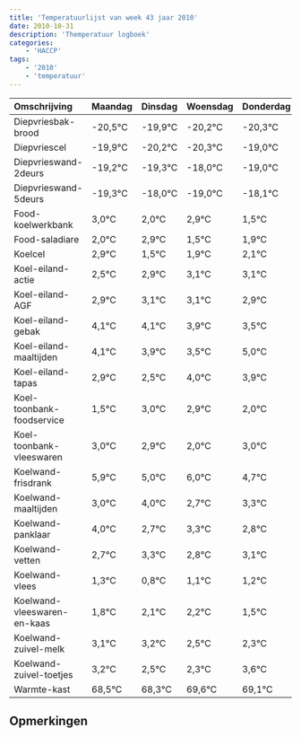```yaml
---
title: 'Temperatuurlijst van week 43 jaar 2010'
date: 2010-10-31
description: 'Themperatuur logboek'
categories:
    - 'HACCP'
tags:
    - '2010'
    - 'temperatuur'
---
```

|Omschrijving|Maandag|Dinsdag|Woensdag|Donderdag|Vrijdag|Zaterdag|Zondag|
|:---|:---|:---|:---|:---|:---|:---|:---|
|Diepvriesbak-brood|-20,5°C|-19,9°C|-20,2°C|-20,3°C|-19,0°C|-20,0°C|-19,1°C|
|Diepvriescel|-19,9°C|-20,2°C|-20,3°C|-19,0°C|-20,0°C|-19,1°C|-20,5°C|
|Diepvrieswand-2deurs|-19,2°C|-19,3°C|-18,0°C|-19,0°C|-18,1°C|-19,5°C|-19,1°C|
|Diepvrieswand-5deurs|-19,3°C|-18,0°C|-19,0°C|-18,1°C|-19,5°C|-19,1°C|-18,9°C|
|Food-koelwerkbank|3,0°C|2,0°C|2,9°C|1,5°C|1,9°C|2,1°C|2,1°C|
|Food-saladiare|2,0°C|2,9°C|1,5°C|1,9°C|2,1°C|2,1°C|1,9°C|
|Koelcel|2,9°C|1,5°C|1,9°C|2,1°C|2,1°C|1,9°C|1,5°C|
|Koel-eiland-actie|2,5°C|2,9°C|3,1°C|3,1°C|2,9°C|2,5°C|4,0°C|
|Koel-eiland-AGF|2,9°C|3,1°C|3,1°C|2,9°C|2,5°C|4,0°C|3,9°C|
|Koel-eiland-gebak|4,1°C|4,1°C|3,9°C|3,5°C|5,0°C|4,9°C|4,0°C|
|Koel-eiland-maaltijden|4,1°C|3,9°C|3,5°C|5,0°C|4,9°C|4,0°C|5,0°C|
|Koel-eiland-tapas|2,9°C|2,5°C|4,0°C|3,9°C|3,0°C|4,0°C|2,7°C|
|Koel-toonbank-foodservice|1,5°C|3,0°C|2,9°C|2,0°C|3,0°C|1,7°C|2,3°C|
|Koel-toonbank-vleeswaren|3,0°C|2,9°C|2,0°C|3,0°C|1,7°C|2,3°C|1,8°C|
|Koelwand-frisdrank|5,9°C|5,0°C|6,0°C|4,7°C|5,3°C|4,8°C|5,1°C|
|Koelwand-maaltijden|3,0°C|4,0°C|2,7°C|3,3°C|2,8°C|3,1°C|3,2°C|
|Koelwand-panklaar|4,0°C|2,7°C|3,3°C|2,8°C|3,1°C|3,2°C|2,5°C|
|Koelwand-vetten|2,7°C|3,3°C|2,8°C|3,1°C|3,2°C|2,5°C|2,3°C|
|Koelwand-vlees|1,3°C|0,8°C|1,1°C|1,2°C|0,5°C|0,3°C|1,6°C|
|Koelwand-vleeswaren-en-kaas|1,8°C|2,1°C|2,2°C|1,5°C|1,3°C|2,6°C|2,1°C|
|Koelwand-zuivel-melk|3,1°C|3,2°C|2,5°C|2,3°C|3,6°C|3,1°C|2,4°C|
|Koelwand-zuivel-toetjes|3,2°C|2,5°C|2,3°C|3,6°C|3,1°C|2,4°C|3,5°C|
|Warmte-kast|68,5°C|68,3°C|69,6°C|69,1°C|68,4°C|69,5°C|68,5°C|

## Opmerkingen


